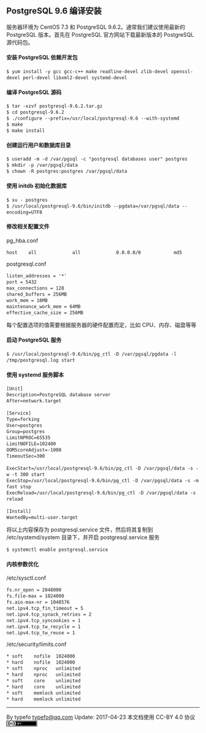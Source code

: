 ## PostgreSQL 9.6 编译安装

服务器环境为 CentOS 7.3 和 PostgreSQL 9.6.2。通常我们建议使用最新的 PostgreSQL 版本。首先在 PostgreSQL 官方网站下载最新版本的 PostgreSQL 源代码包。

#### 安装 PostgreSQL 依赖开发包

```
$ yum install -y gcc gcc-c++ make readline-devel zlib-devel openssl-devel perl-devel libxml2-devel systemd-devel
```

#### 编译 PostgreSQL 源码

```
$ tar -xzvf postgresql-9.6.2.tar.gz
$ cd postgresql-9.6.2
$ ./configure --prefix=/usr/local/postgresql-9.6 --with-systemd
$ make
$ make install
```

#### 创建运行用户和数据库目录

```
$ useradd -m -d /var/pgsql -c "postgresql databases user" postgres
$ mkdir -p /var/pgsql/data
$ chown -R postgres:postgres /var/pgsql/data
```

#### 使用 initdb 初始化数据库

```
$ su - postgres
$ /usr/local/postgresql-9.6/bin/initdb --pgdata=/var/pgsql/data --encoding=UTF8
```

#### 修改相关配置文件

pg_hba.conf

```
host    all             all             0.0.0.0/0            md5
```
postgresql.conf
```
listen_addresses = '*'
port = 5432
max_connections = 128
shared_buffers = 256MB
work_mem = 16MB
maintenance_work_mem = 64MB
effective_cache_size = 256MB
```

每个配置选项的值需要根据服务器的硬件配置而定，比如 CPU、内存、磁盘等等


#### 启动 PostgreSQL 服务

```
$ /usr/local/postgresql-9.6/bin/pg_ctl -D /var/pgsql/pgdata -l /tmp/postgresql.log start
```

#### 使用 systemd 服务脚本

```
[Unit]
Description=PostgreSQL database server
After=network.target

[Service]
Type=forking
User=postgres
Group=postgres
LimitNPROC=65535
LimitNOFILE=102400
OOMScoreAdjust=-1000
TimeoutSec=300

ExecStart=/usr/local/postgresql-9.6/bin/pg_ctl -D /var/pgsql/data -s -w -t 300 start
ExecStop=/usr/local/postgresql-9.6/bin/pg_ctl -D /var/pgsql/data -s -m fast stop
ExecReload=/usr/local/postgresql-9.6/bin/pg_ctl -D /var/pgsql/data -s reload

[Install]
WantedBy=multi-user.target
```

将以上内容保存为 postgresql.service 文件，然后将其复制到 /etc/systemd/system 目录下，并开启 postgresql.service 服务

```
$ systemctl enable postgresql.service
```

#### 内核参数优化

/etc/sysctl.conf

```
fs.nr_open = 2048000
fs.file-max = 1024000
fs.aio-max-nr = 1048576
net.ipv4.tcp_fin_timeout = 5
net.ipv4.tcp_synack_retries = 2
net.ipv4.tcp_syncookies = 1
net.ipv4.tcp_tw_recycle = 1
net.ipv4.tcp_tw_reuse = 1
```

/etc/security/limits.conf

```
* soft    nofile  1024000
* hard    nofile  1024000
* soft    nproc   unlimited
* hard    nproc   unlimited
* soft    core    unlimited
* hard    core    unlimited
* soft    memlock unlimited
* hard    memlock unlimited
```

-----------------------------------

By typefo <typefo@qq.com> Update: 2017-04-23 本文档使用 CC-BY 4.0 协议 ![by](../img/by.png)

